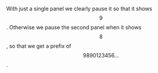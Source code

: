 With just a single panel we clearly pause it so that it shows $$9$$.  Otherwise we pause the second panel when it shows $$8$$, so that we get a prefix of $$9890123456\ldots$$.

